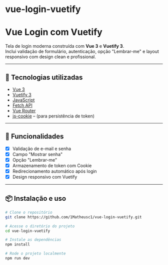 # vue-login-vuetify
# Vue Login com Vuetify

Tela de login moderna construída com **Vue 3** e **Vuetify 3**.  
Inclui validação de formulário, autenticação, opção "Lembrar-me" e layout responsivo com design clean e profissional.

---

## 🧰 Tecnologias utilizadas

- [Vue 3](https://vuejs.org/)
- [Vuetify 3](https://vuetifyjs.com/)
- [JavaScript](https://developer.mozilla.org/pt-BR/docs/Web/JavaScript)
- [Fetch API](https://developer.mozilla.org/en-US/docs/Web/API/Fetch_API)
- [Vue Router](https://router.vuejs.org/)
- [js-cookie](https://github.com/js-cookie/js-cookie) – (para persistência de token)

---

## 🚀 Funcionalidades

- [x] Validação de e-mail e senha
- [x] Campo "Mostrar senha"
- [x] Opção "Lembrar-me"
- [x] Armazenamento de token com Cookie
- [x] Redirecionamento automático após login
- [x] Design responsivo com Vuetify

---

## 📦 Instalação e uso

```bash
# Clone o repositório
git clone https://github.com/1Matheusc1/vue-login-vuetify.git

# Acesse o diretório do projeto
cd vue-login-vuetify

# Instale as dependências
npm install

# Rode o projeto localmente
npm run dev
